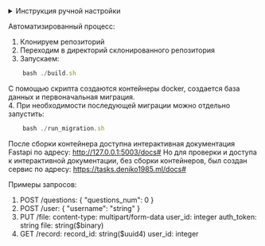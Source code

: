 <details>
  <summary>Инструкция ручной настройки</summary>
    1. Клонируем репозиторий <br>
    2. Переходим в директорий склонированного репозитория <br>
    4. Переименовываем файл /bewise_test/src/.env_example.py в .env и при необходимости редактируем <br>
    5. Собираем контейнер с помощью команды: docker-compose up --build -d <br>
    6. Подключаемся к СУБД c помощью команды в терминале: docker exec -it postgres_bewise_local /bin/bash <br>
    7. Вводим команду: psql -U postgres -p 5444, после чего создаем базу данных: CREATE DATABASE bewise_test; <br>
    8. Перезапускаем docker контейнер: docker restart bewise_local <br>
    9. Создаем виртуальное окружение с помощью команды: python3 -m venv env <br> 
    10. Активируем виртуальное окружение: source ./env/bin/activate <br>
    11. Устанавливаем дополнительные модули с помощью команды: pip install -r requirements.txt <br>
    12. Запускаем миграцию: alembic revision --autogenerate -m "Initial" <br>
    13. Запускаем обновление заголовков: alembic upgrade head <br>
</details>

Автоматизированный процесс:
1. Клонируем репозиторий  
2. Переходим в директорий склонированного репозитория  
3. Запускаем:  
```javascript
    bash ./build.sh
```
С помощью скрипта создаются контейнеры docker, создается база данных и первоначальная миграция.  
4. При необходимости последующей миграции можно отдельно запустить:
```javascript
    bash ./run_migration.sh 
```

После сборки контейнера доступна интерактивная документация Fastapi по адресу: http://127.0.0.1:5003/docs#
Но для проверки и доступа к интерактивной документации, без сборки контейнеров, был создан сервис по адресу: https://tasks.deniko1985.ml/docs#

Примеры запросов:
1. POST /questions:
    {
        "questions_num": 0
    }
2. POST /user:
    {
        "username": "string"
    }
3. PUT /file:
    content-type:  multipart/form-data
    user_id: integer
    auth_token: string
    file: string($binary)
4. GET /record:
    record_id: string($uuid4)
    user_id: integer